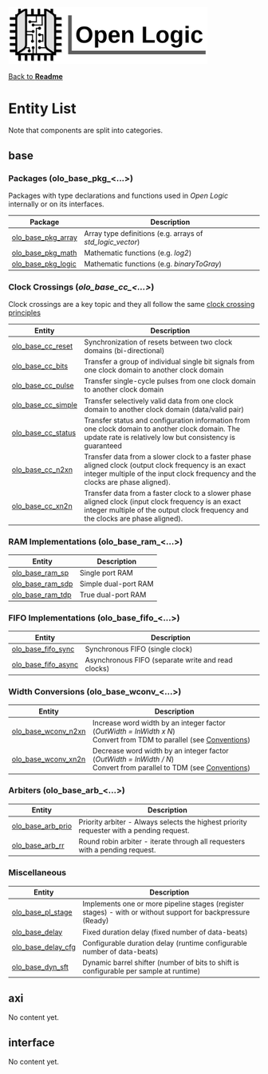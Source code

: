 <img src="./Logo.png" alt="Logo" width="400">

[Back to **Readme**](../Readme.md)

# Entity List

Note that components are split into categories.

## base

### Packages (olo_base_pkg_\<...\>)

Packages with type declarations and functions used in *Open Logic* internally or on its interfaces. 

| Package                                            | Description                                                |
| -------------------------------------------------- | ---------------------------------------------------------- |
| [olo_base_pkg_array](./base/olo_base_pkg_array.md) | Array type definitions (e.g. arrays of *std_logic_vector*) |
| [olo_base_pkg_math](./base/olo_base_pkg_math.md)   | Mathematic functions (e.g. *log2*)                         |
| [olo_base_pkg_logic](./base/olo_base_pkg_logic.md) | Mathematic functions (e.g. *binaryToGray*)                 |

### Clock Crossings (*olo_base_cc_\<...\>*)

Clock crossings are a key topic and they all follow the same [clock crossing principles](./base/clock_crossing_principles.md)

| Entity                                             | Description                                                  |
| -------------------------------------------------- | ------------------------------------------------------------ |
| [olo_base_cc_reset](./base/olo_base_cc_reset.md)   | Synchronization of resets between two clock domains (bi-directional) |
| [olo_base_cc_bits](./base/olo_base_cc_bits.md)     | Transfer a group of individual single bit signals from one clock domain to another clock domain |
| [olo_base_cc_pulse](./base/olo_base_cc_pulse.md)   | Transfer single-cycle pulses from one clock domain to another clock domain |
| [olo_base_cc_simple](./base/olo_base_cc_simple.md) | Transfer selectively valid data from one clock domain to another clock domain (data/valid pair) |
| [olo_base_cc_status](./base/olo_base_cc_status.md) | Transfer status and configuration information from one clock domain to another clock domain. The update rate is relatively low but consistency is guaranteed |
| [olo_base_cc_n2xn](./base/olo_base_cc_n2xn.md)     | Transfer data from a slower clock to a faster phase aligned clock (output clock frequency is an exact integer multiple of the input clock frequency and the clocks are phase aligned). |
| [olo_base_cc_xn2n](./base/olo_base_cc_xn2n.md)     | Transfer data from a faster clock to a slower phase aligned clock (input clock frequency is an exact integer multiple of the output clock frequency and the clocks are phase aligned). |

### RAM Implementations (olo_base_ram_\<...\>)

| Entity                                         | Description          |
| ---------------------------------------------- | -------------------- |
| [olo_base_ram_sp](./base/olo_base_ram_sp.md)   | Single port RAM      |
| [olo_base_ram_sdp](./base/olo_base_ram_sdp.md) | Simple dual-port RAM |
| [olo_base_ram_tdp](./base/olo_base_ram_tdp.md) | True dual-port RAM   |

### FIFO Implementations (olo_base_fifo_\<...\>)

| Entity                                               | Description                                        |
| ---------------------------------------------------- | -------------------------------------------------- |
| [olo_base_fifo_sync](./base/olo_base_fifo_sync.md)   | Synchronous FIFO (single clock)                    |
| [olo_base_fifo_async](./base/olo_base_fifo_async.md) | Asynchronous FIFO (separate write and read clocks) |

### Width Conversions (olo_base_wconv_\<...\>)

| Entity                                               | Description                                                  |
| ---------------------------------------------------- | ------------------------------------------------------------ |
| [olo_base_wconv_n2xn](./base/olo_base_wconv_n2xn.md) | Increase word width by an integer factor (*OutWidth = InWidth x N*)<br />Convert from TDM to parallel (see [Conventions](./Conventions.md)) |
| [olo_base_wconv_xn2n](./base/olo_base_wconv_xn2n.md) | Decrease word width by an integer factor (*OutWidth = InWidth / N*)<br />Convert from parallel to TDM (see [Conventions](./Conventions.md)) |

### Arbiters (olo_base_arb_\<...\>)

| Entity                                           | Description                                                  |
| ------------------------------------------------ | ------------------------------------------------------------ |
| [olo_base_arb_prio](./base/olo_base_arb_prio.md) | Priority arbiter - Always selects the highest priority requester with a pending request. |
| [olo_base_arb_rr](./base/olo_base_arb_rr.md)     | Round robin arbiter - iterate through all requesters with a pending request. |

### Miscellaneous 

| Entity                                             | Description                                                  |
| -------------------------------------------------- | ------------------------------------------------------------ |
| [olo_base_pl_stage](./base/olo_base_pl_stage.md)   | Implements one or more pipeline stages (register stages) - with or without support for backpressure (Ready) |
| [olo_base_delay](./base/olo_base_delay.md)         | Fixed duration delay (fixed number of data-beats)            |
| [olo_base_delay_cfg](./base/olo_base_delay_cfg.md) | Configurable duration delay (runtime configurable number of data-beats) |
| [olo_base_dyn_sft](./base/olo_base_dyn_sft.md)     | Dynamic barrel shifter (number of bits to shift is configurable per sample at runtime) |

## axi

No content yet.

## interface

No content yet.

